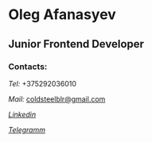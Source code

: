 # Oleg Afanasyev
## Junior Frontend Developer

### Contacts:
*Tel:* +375292036010

*Mail:* coldsteelblr@gmail.com

*[Linkedin](https://www.linkedin.com/in/earn1ll/)*

*[Telegramm](https://t.me/Elessar_blr)*
